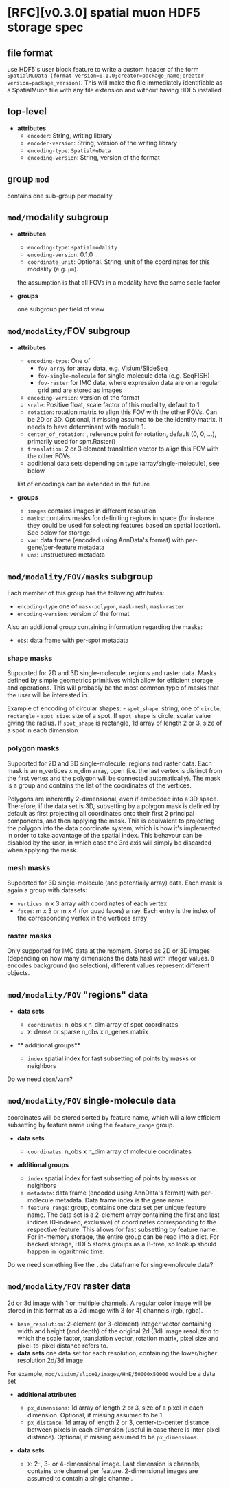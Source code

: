 # [RFC][v0.3.0] spatial muon HDF5 storage spec
## file format
use HDF5's user block feature to write a custom header of the form `SpatialMuData (format-version=0.1.0;creator=package_name;creator-version=package_version)`. This will make the file immediately identifiable as a SpatialMuon file with any file extension and without having HDF5 installed.

## top-level
- **attributes**
    - `encoder`: String, writing library
    - `encoder-version`: String, version of the writing library
    - `encoding-type`: `SpatialMuData`
    - `encoding-version`: String, version of the format

## group `mod`
contains one sub-group per modality

## `mod/`modality subgroup
- **attributes**
    - `encoding-type`: `spatialmodality`
    - `encoding-version`: 0.1.0
    - `coordinate_unit`: Optional. String, unit of the coordinates for this modality (e.g. `µm`).

    the assumption is that all FOVs in a modality have the same scale factor
- **groups**

    one subgroup per field of view

## `mod/modality/`FOV subgroup
- **attributes**
    - `encoding-type`: One of
        - `fov-array` for array data, e.g. Visium/SlideSeq
        - `fov-single-molecule` for single-molecule data (e.g. SeqFISH)
        - `fov-raster` for IMC data, where expression data are on a regular grid and are stored as images
    - `encoding-version`: version of the format
    - `scale`: Positive float, scale factor of this modality, default to 1.
    - `rotation`: rotation matrix to align this FOV with the other FOVs. Can be 2D or 3D. Optional, if missing assumed to be the identity matrix. It needs to have determinant with module 1.
    - `center_of_rotation`: , reference point for rotation, default (0, 0, ...), primarily used for spm.Raster()
    - `translation`: 2 or 3 element translation vector to align this FOV with the other FOVs.
    - additional data sets depending on type (array/single-molecule), see below

    list of encodings can be extended in the future

- **groups**
    - `images` contains images in different resolution
    - `masks`: contains masks for definiting regions in space (for instance they could be used for selecting features based on spatial location). See below for storage.
    - `var`: data frame (encoded using AnnData's format) with per-gene/per-feature metadata
    - `uns`: unstructured metadata

## `mod/modality/FOV/masks` subgroup
Each member of this group has the following attributes:

- `encoding-type` one of `mask-polygon`, `mask-mesh`, `mask-raster`
- `encoding-version`: version of the format

Also an additional group containing information regarding the masks:
- `obs`: data frame with per-spot metadata

### shape masks
Supported for 2D and 3D single-molecule, regions and raster data.
Masks defined by simple geometrics primitives which allow for efficient storage and operations. This will probably be the most common type of masks that the user will be interested in.

Example of encoding of circular shapes:
    - `spot_shape`: string, one of `circle`, `rectangle`
    - `spot_size`: size of a spot. If `spot_shape` is circle, scalar value giving the radius. If `spot_shape` is rectangle, 1d array of length 2 or 3, size of a spot in each dimension

### polygon masks
Supported for 2D and 3D single-molecule, regions and raster data. Each mask is an n_vertices x n_dim array, open (i.e. the last vertex is distinct from the first vertex and the polygon will be connected automatically). The mask is a group and contains the list of the coordinates of the vertices.

Polygons are inherently 2-dimensional, even if embedded into a 3D space. Therefore, if the data set is 3D, subsetting by a polygon mask is defined by default as first projecting all coordinates onto their first 2 principal components, and then applying the mask. This is equivalent to projecting the polygon into the data coordinate system, which is how it's implemented in order to take advantage of the spatial index. This behavour can be disabled by the user, in which case the 3rd axis will simply be discarded when applying the mask.

### mesh masks
Supported for 3D single-molecule (and potentially array) data. Each mask is again a group with datasets:

- `vertices`: n x 3 array with coordinates of each vertex
- `faces`: m x 3 or m x 4 (for quad faces) array. Each entry is the index of the corresponding vertex in the vertices array

### raster masks
Only supported for IMC data at the moment. Stored as 2D or 3D images (depending on how many dimensions the data has) with integer values. `0` encodes background (no selection), different values represent different objects.

## `mod/modality/FOV` "regions" data
- **data sets**
    - `coordinates`: n_obs x n_dim array of spot coordinates
    - `X`: dense or sparse n_obs x n_genes matrix

- ** additional groups**
    - `index` spatial index for fast subsetting of points by masks or neighbors

Do we need `obsm`/`varm`?

## `mod/modality/FOV` single-molecule data
coordinates will be stored sorted by feature name, which will allow efficient subsetting by feature name using the `feature_range` group.

- **data sets**
    - `coordinates`: n_obs x n_dim array of molecule coordinates

- **additional groups**
    - `index` spatial index for fast subsetting of points by masks or neighbors
    - `metadata`: data frame (encoded using AnnData's format) with per-molecule metadata. Data frame index is the gene name.
    - `feature_range`: group, contains one data set per unique feature name. The data set is a 2-element array containing the first and last indices (0-indexed, exclusive) of coordinates corresponding to the respective feature. This allows for fast subsetting by feature name: For in-memory storage, the entire group can be read into a dict. For backed storage, HDF5 stores groups as a B-tree, so lookup should happen in logarithmic time.

Do we need something like the `.obs` dataframe for single-molecule data?

## `mod/modality/FOV` raster data
2d or 3d image with 1 or multiple channels. A regular color image will be stored in this format as a 2d image with 3 (or 4) channels (rgb, rgba).

- `base_resolution`: 2-element (or 3-element) integer vector containing width and height (and depth) of the original 2d (3d) image resolution to which the scale factor, translation vector, rotation matrix, pixel size and pixel-to-pixel distance refers to.
- **data sets**
    one data set for each resolution, containing the lower/higher resolution 2d/3d image

For example, `mod/visium/slice1/images/HnE/50000x50000` would be a data set
- **additional attributes**
    - `px_dimensions`: 1d array of length 2 or 3, size of a pixel in each dimension. Optional, if missing assumed to be 1.
    - `px_distance`: 1d array of length 2 or 3, center-to-center distance between pixels in each dimension (useful in case there is inter-pixel distance). Optional, if missing assumed to be `px_dimensions`.

- **data sets**
    - `X`: 2-, 3- or 4-dimensional image. Last dimension is channels, contains one channel per feature. 2-dimensional images are assumed to contain a single channel.
